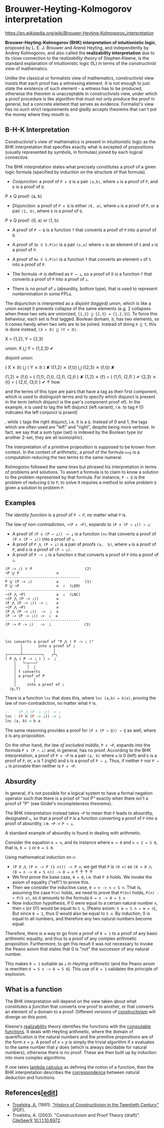 # Brouwer-Heyting-Kolmogorov interpretation

https://en.wikipedia.org/wiki/Brouwer-Heyting-Kolmogorov_interpretation

**Brouwer-Heyting-Kolmogorov (BHK) interpretation of intuitionistic logic**, proposed by L. E. J. Brouwer and Arend Heyting, and independently by Andrey Kolmogorov, and also called the **realizability interpretation** due to its close connection to the *realizability theory* of Stephen Kleene, is the standard explanation of intuitionistic logic (IL) in terms of the *constructivist* view of mathematics.

Unlike the classical or formalists view of mathematics, constructivist view insists that each proof has a witnessing element. It is not enough to just state the existence of such element - a witness has to be produced, otherwise the theorem is unacceptable in constructivists view, under which a proof procedure is like algorithm that must not only produce the proof in general, but a concrete element that serves as evidence. Formalist's view has no such strict requirements and gladly accepts theorems that can't put the money where they mouth is.

## B-H-K Interpretation

Constructivist's view of mathematics is present in intuitionistic logic as the BHK interpretation that specifies exactly what is excepted of propositions (usually represented by symbols, in formulas) joined by each logical connective.

The BHK interpretation states what precisely constitutes a proof of a given logic formula (specified by induction on the structure of that formula).

* *Conjunction*: a proof of `P ∧ Q` is a pair `⟨a,b⟩`, where `a` is a proof of `P`, and `b` is a proof of `Q`.

P ∧ Q proof: ⟨a, b⟩

* *Disjunction*: a proof of `P ∨ Q` is either `⟨0, a⟩`, where `a` is a proof of `P`, or a pair `⟨1, b⟩`, where `b` is a proof of `Q`.

P ∨ Q proof: ⟨0, a⟩ or ⟨1, b⟩




* A proof of `P → Q` is a function `f` that converts a proof of `P` into a proof of `Q`.

* A proof of `∃x ∈ S.P(x)` is a pair `(x,a)` where `x` is an element of `S` and `a` is a proof of `P`.
* A proof of `∀x ∈ S.P(x)` is a function `f` that converts an element `x` of `S` into a proof of `P`.

* The formula `¬P` is defined as `P → ⊥`, so a proof of it is a function `f` that converts a proof of `P` into a proof of `⊥`.

* There is no proof of `⊥` (absurdity, bottom type), that is used to represent nontermination in some FPLs.



The disjunction is interpreted as a *disjoint (tagged) union*, which is like a union except it prevents collapse of the same elements (e.g. 2 collapses when these two sets are unionized, `{1,2} ⋃ {2,3} = {1,2,3}`). To force this behaviour, each set is first tagged. Boolean domain, `𝔹`, has two elements, so it comes handy when two sets are to be joined. Instead of doing `X ⋃ Y`, this is done instead, `(X ⨯ 𝔹) ⋃ (Y ⨯ 𝔹)`.

X = {1,2}, Y = {2,3}

union: X ⋃ Y = {1,2,3} ✔

disjoint union:


(  X   ⨯   𝔹)   ⋃ (  Y   ⨯   𝔹  ) ✘
({1,2} ⨯ {f,t}) ⋃ ({2,3} ⨯ {f,t}) ✘

{1,2} ⨯ {f,t} = { (1,f), (1,t), (2,f), (2,t) } ✘
{1,2} ⨯ {f} = { (1,f), (2,f) } ✔
{2,3} ⨯ {t} = { (2,t), (3,t) } ✔
         ↑
        how



and the terms of this type are pairs that have a tag as their first component, which is used to distinguish terms and to specify which disjunct is present in the term (which disjunct is the pair's component proof of). In the example, `0` is used to tag the left disjunct (left variant), i.e. to tag `P` (0 indicates the left conjunct is prsent)

, while `1` tags the right disjunct, i.e. it is a `Q`. Instead of 0 and 1, the tags which are often used are "left" and "right", despite being more verbose. In fact, we say that a sum type (set) is indexed by the Boolean type (or another 2-set, they are all isomorphic).

The interpretation of a primitive proposition is supposed to be known from context. In the context of arithmetic, a proof of the formula `x=y` is a computation reducing the two terms to the same numeral.

Kolmogorov followed the same lines but phrased his interpretation in terms of problems and solutions. To assert a formula is to claim to know a solution to the problem represented by that formula. For instance, `P → Q` is the problem of reducing `Q` to `P`; to solve it requires a method to solve problem `Q` given a solution to problem `P`.


## Examples

*The identity function* is a proof of `P → P`, no matter what `P` is.

*The law of non-contradiction*, `¬(P ∧ ¬P)`, expands to `(P ∧ (P → ⊥)) → ⊥`:
- A proof of `(P ∧ (P → ⊥)) -> ⊥` 
  is a function `lnc` that converts 
  a proof of `(P ∧ (P → ⊥))` 
  into a proof of `⊥`.
- A proof of `P ⋀ (P → ⊥)` 
  is a pair of proofs `(a,  b)`, 
  where `a` is a proof of `P`, 
  and `b` is a proof of `(P → ⊥)`.
- A proof of `P -> ⊥` is a function `b` that 
  converts a proof of `P` into a proof of `⊥`.


```
(P -> ⟘) ⋁ P                        (2)
¬P ⋁ P                 ≅
----------------------------------
P ⋁ (P -> ⟘)           ≅            (1)
P ⋁ ¬P                 ≅  ↑  (LEM)
----------------------------------
¬(P ⋀ ¬P)              ≅  ↓  (LNC)
¬(P ⋀ (P -> ⟘))        ≅
(P ⋀ (P -> ⟘)) -> ⟘    ≅
¬(P ⋀ ¬P)              ≅
(P ⋀ (P -> ⟘))  ->  ⟘  ≅
(P -> (P -> ⟘)) ->  ⟘  ≅
----------------------------------
(P -> P -> ⟘)   ->  ⟘               (3)



lnc converts a proof of "P ⋀ ( P -> ⟘ )"
       │       into a proof of ⟘
       │              │
┌──────┴─────────┐   ┌┴┐
( P ⋀ ( P -> ⟘ ) ) →  ⟘
    │   └─┬───┘
    │     │  │
    │ f converts
    │ a proof of P
    │        │
    │     into a proof of ⟘
  (p,f)
```

There is a function `lnc` that does this, where `lnc (a,b) = b(a)`, proving the law of non-contradiction, no matter what `P` is.

```hs
--    (P ⋀ (P -> ⟘)) -> ⟘
lnc : (P ⨉ (P -> ⟘)) -> ⟘
lnc (a, b) = b a
```

The same reasoning provides a proof for `(P ∧ (P → Q)) → Q` as well, where `Q` is any proposition.

On the other hand, *the law of excluded middle*, `P ∨ ¬P`, expands into the formula `P ∨ (P → ⊥)` and, in general, has no proof. 
According to the BHK interpretation, 
a proof of `P ∨ ¬P` is a pair `(a, b)` 
where `a` is 0 (left) and `b` is a proof of `P`, 
or, `a` is 1 (right) and `b` is a proof of `P → ⊥`. 
Thus, if neither `P` nor `P → ⊥` is provable 
then neither is `P ∨ ¬P`.


## Absurdity

In general, it's not possible for a logical system to have a formal negation operator such that there is a proof of "not P" exactly when there isn't a proof of "P" (see Gödel's incompleteness theorems).

The BHK interpretation instead takes `¬P` to mean that `P` leads to absurdity, designated `⊥`, so that a proof of `P` is a function converting a proof of `P` into a proof of absurdity, i.e. `¬P` := `P → ⊥`.

A standard example of absurdity is found in dealing with arithmetic. 

Consider the equation `m = n`, 
and its instance where `m = 0` and `n = 1 = S 0`, 
that is, `0 = 1` or `0 = S 0`.

Using mathematical induction on `n`:
- `(P 0 ⋀ (P n -> P (S n))) -> P n`, 
  we get that `P` is `(0 =)` so 
  `(0 = 0 ⋀ (0 = n -> 0 = S n)) -> 0 = n`
       ↑       ↑       ↑          ↑
- We first prove the base case, `0 = 0`, i.e. that `P 0` holds.
  We invoke the axiom of equality ("refl") to prove this.
- Then we consider the inductive case, `0 = n -> n = S n`.
  That is, assuming the case `P(n)` holds, 
  we need to prove that `P(Sn)` holds, `P(n) -> P(S n)`, 
  so it amounts to the formula `0 = n -> 0 = S n`
- Now induction hypothesis, 
  if 0 were equal to a certain natural number `n`, 
  then `n` (or 0?) would be equal to `S n`, 
  (Peano axiom: `S m = S n ⇔ m = n`), 
  But since `0 = 1`, thus 0 would also be equal to `S n`. 
  By induction, 0 is equal to all numbers, 
  and therefore any two natural numbers become equal.


Therefore, there is a way to go from a proof of `0 = 1` to a proof of any basic arithmetic equality, and thus to a proof of any complex arithmetic proposition. Furthermore, to get this result it was not necessary to invoke the Peano axiom that states that 0 is "not" the successor of any natural number.

This makes `0 = 1` suitable as `⊥` in *Heyting arithmetic* (and the Peano axiom is rewritten `0 = S n -> 0 = S 0`). This use of `0 = 1` validates the principle of explosion.


## What is a function

The BHK interpretation will depend on the view taken about what constitutes a *function* that converts one proof to another, or that converts an element of a domain to a proof. Different versions of [constructivism][24] will diverge on this point.

Kleene's [realizability][25] theory identifies the functions with the [computable functions][26]. It deals with Heyting arithmetic, where the domain of quantification is the natural numbers and the primitive propositions are of the form *x* = *y*. A proof of *x* = *y* is simply the trivial algorithm if *x* evaluates to the same number that *y* does (which is always decidable for natural numbers), otherwise there is no proof. These are then built up by induction into more complex algorithms.

If one takes [lambda calculus][27] as defining the notion of a function, then the BHK interpretation describes the [correspondence][28] between natural deduction and functions.

## References\[[edit][29]\]

-   [Troelstra, A.][30] (1991). ["History of Constructivism in the Twentieth Century"][31] (PDF).
-   Troelstra, A. (2003). "Constructivism and Proof Theory (draft)". [CiteSeerX][32] [10.1.1.10.6972][33].

[1]: https://en.wikipedia.org/wiki/Mathematical_logic "Mathematical logic"
[2]: https://en.wikipedia.org/wiki/Intuitionistic_logic "Intuitionistic logic"
[3]: https://en.wikipedia.org/wiki/L._E._J._Brouwer "L. E. J. Brouwer"
[4]: https://en.wikipedia.org/wiki/Arend_Heyting "Arend Heyting"
[5]: https://en.wikipedia.org/wiki/Andrey_Kolmogorov "Andrey Kolmogorov"
[6]: https://en.wikipedia.org/wiki/Realizability "Realizability"
[7]: https://en.wikipedia.org/wiki/Stephen_Kleene "Stephen Kleene"
[8]: https://en.wikipedia.org/wiki/Brouwer%E2%80%93Heyting%E2%80%93Kolmogorov_interpretation#cite_note-1
[9]: https://en.wikipedia.org/w/index.php?title=Brouwer%E2%80%93Heyting%E2%80%93Kolmogorov_interpretation&action=edit&section=1 "Edit section: The interpretation"
[10]: https://en.wikipedia.org/wiki/Formula_(mathematical_logic) "Formula (mathematical logic)"
[11]: https://en.wikipedia.org/wiki/Induction_on_the_structure "Induction on the structure"
[12]: https://en.wikipedia.org/w/index.php?title=Brouwer%E2%80%93Heyting%E2%80%93Kolmogorov_interpretation&action=edit&section=2 "Edit section: Examples"
[13]: https://en.wikipedia.org/wiki/Law_of_non-contradiction "Law of non-contradiction"
[14]: https://en.wikipedia.org/wiki/Law_of_excluded_middle
[15]: https://en.wikipedia.org/w/index.php?title=Brouwer%E2%80%93Heyting%E2%80%93Kolmogorov_interpretation&action=edit&section=3 "Edit section: What is absurdity?"
[16]: https://en.wikipedia.org/wiki/Logical_system "Logical system"
[17]: https://en.wikipedia.org/wiki/G%C3%B6del%27s_incompleteness_theorems
[18]: https://en.wikipedia.org/wiki/Mathematical_induction "Mathematical induction"
[19]: https://en.wikipedia.org/wiki/Natural_number "Natural number"
[20]: https://en.wikipedia.org/wiki/Peano_arithmetic "Peano arithmetic"
[21]: https://en.wikipedia.org/wiki/Heyting_arithmetic "Heyting arithmetic"
[22]: https://en.wikipedia.org/wiki/Principle_of_explosion "Principle of explosion"
[23]: https://en.wikipedia.org/w/index.php?title=Brouwer%E2%80%93Heyting%E2%80%93Kolmogorov_interpretation&action=edit&section=4 "Edit section: What is a function?"
[24]: https://en.wikipedia.org/wiki/Constructivism_(mathematics) "Constructivism (mathematics)"
[25]: https://en.wikipedia.org/wiki/Realizability "Realizability"
[26]: https://en.wikipedia.org/wiki/Computable_function
[27]: https://en.wikipedia.org/wiki/Lambda_calculus "Lambda calculus"
[28]: https://en.wikipedia.org/wiki/Curry%E2%80%93Howard_correspondence "Curry-Howard correspondence"
[29]: https://en.wikipedia.org/w/index.php?title=Brouwer%E2%80%93Heyting%E2%80%93Kolmogorov_interpretation&action=edit&section=5 "Edit section: References"
[30]: https://en.wikipedia.org/wiki/A._S._Troelstra "A. S. Troelstra"
[31]: http://www.illc.uva.nl/Research/Publications/Reports/ML-1991-05.text.pdf
[32]: https://en.wikipedia.org/wiki/CiteSeerX_(identifier) "CiteSeerX (identifier)"
[33]: https://citeseerx.ist.psu.edu/viewdoc/summary?doi=10.1.1.10.6972
